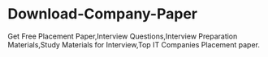 # Download-Company-Paper
Get Free Placement Paper,Interview Questions,Interview Preparation Materials,Study Materials for Interview,Top IT Companies Placement paper.
